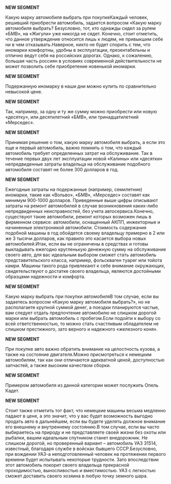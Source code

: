 **NEW SEGMENT**

﻿Какую марку автомобиля выбрать при покупкеКаждый человек, решивший приобрести автомобиль, задается вопросом «Какую марку автомобиля выбрать? Безусловно, тот, кто однажды сидел за рулем «БМВ», на «Жигули» уже никогда не сядет. Конечно, стоит отметить, что данное утверждение относится лишь к людям, не привыкшим себе ни в чем отказывать.Наверное, никто не будет спорить с тем, что иномарки комфортны, удобны в эксплуатации, презентабельны и отлично ведут себя на российских дорогах. Однако, к сожалению, большая часть россиян в условиях современной действительности не может позволить себе приобретение новенькой иномарки. 

**NEW SEGMENT**

 Подержанную иномарку в наши дни можно купить по сравнительно невысокой цене. 

**NEW SEGMENT**

 Так, например, за одну и ту же сумму можно приобрести или новую «десятку», или десятилетний «БМВ», или тринадцатилетний «Мерседес». 

**NEW SEGMENT**

Принимая решение о том, какую марку автомобиля выбрать, а если это еще и первый автомобиль, важно помнить о том, что каждый автомобиль требует определенных затрат на обслуживание. Так в течение первых двух лет эксплуатации новой «Калины» или «десятки» непредвиденные затраты владельца на обслуживание подобного автомобиля составят не более 300 долларов в год. 

**NEW SEGMENT**

Ежегодные затраты на подержанные (например, семилетние) иномарки, такие как «Вольво», «БМВ», «Мерседес» составят как минимум 900-1000 долларов. Приведенные выше цифры описывают затраты на ремонт автомобилей в случае возникновения каких-либо непредвиденных неисправностей, без учета автосервиса.Конечно, существуют такие автомобили, ремонт которых возможен лишь в фирменном сервисе: автомобили, оснащенный АКПП, инжекторные и начиненные электроникой автомобили. Стоимость содержания подобной машины в год обойдется своему владельцу примерно в 2 или же 3 тысячи долларов, как правило это касается выбора новых автомобилей.Итак, если вы не ограничены в средствах и готовы выкладывать ежегодно кругленькую денежную сумму на обслуживание своего авто, для вас идеальным выбором сможет стать автомобиль представительского класса, например, фольскваген туарег или тойота камри. Машины такого рода привлекают к себе внимание окружающих, свидетельствуют о достатке своего владельца, являются достойными образцами надежности и комфорта. 

**NEW SEGMENT**

Какую марку выбрать при покупки автомобиляВ том случае, если вы задаетесь вопросом «Какую марку автомобиля выбрать?», но не располагаете крупной суммой денег, а поездки планируются частые, вам следует отдать предпочтение автомобилю не слишком дорогой марки или выбрать автомобиль с пробегом.Если подойти к выбору со всей ответственностью, то можно стать счастливым обладателем не слишком престижного, зато верного и надежного «железного коня». 

**NEW SEGMENT**

 При покупке авто важно обратить внимание на целостность кузова, а также на состояние двигателя.Можно присмотреться к немецким автомобилям, так как они отличаются адекватной ценой, доступностью запчастей, а также высоким качеством сборки. 

**NEW SEGMENT**

 Примером автомобиля из данной категории может послужить Опель Кадет. 

**NEW SEGMENT**

 Стоит также отметить тот факт, что немецкие машины весьма медленно падают в цене, а это значит, что у вас будет возможность выгодно продать авто в дальнейшем, если вы будете уделять должное внимание его внешнему и внутреннему состоянию.В том случае, если вы часто выбираетесь на природу и не представляете своей жизни без охоты или рыбалки, вашим идеальным спутником станет внедорожник. Не слишком дорогой, но проверенный вариант – автомобиль УАЗ 31514, известный, благодаря службе в войсках бывшего СССР.Безусловно, при вождении УАЗ-а неподготовленный человек на протяжении первого времени будет испытывать некоторые трудности. Зато впоследствии этот автомобиль покорит своего владельца прекрасной проходимостью, выносливостью и вместимостью. УАЗ с легкостью сможет доставить своего хозяина в любую точку земного шара. 


